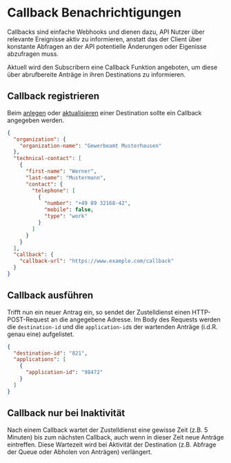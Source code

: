 # Callback Benachrichtigungen

Callbacks sind einfache Webhooks und dienen dazu, API Nutzer über relevante Ereignisse aktiv zu informieren, anstatt das der Client über konstante Abfragen an der API potentielle Änderungen oder Eigenisse abzufragen muss. 

Aktuell wird den Subscribern eine Callback Funktion angeboten, um diese über abrufbereite Anträge in ihren Destinations zu informieren.

## Callback registrieren
Beim [anlegen](../reference/subscriber.json/paths/~1{subscriber-id}~1destinations/post) oder [aktualisieren](../reference/subscriber.json/paths/~1{subscriber-id}~1destinations~1{destination-id}/put) einer Destination sollte ein Callback angegeben werden.

```json
{
  "organization": {
    "organization-name": "Gewerbeamt Musterhausen"
  },
  "technical-contact": [
    {
      "first-name": "Werner",
      "last-name": "Mustermann",
      "contact": {
        "telephone": [
          {
            "number": "+49 89 32168-42",
            "mobile": false,
            "type": "work"
          }
        ]
      }
    }
  ],
  "callback": {
    "callback-url": "https://www.example.com/callback"
  }
}
```

## Callback ausführen
Trifft nun ein neuer Antrag ein, so sendet der Zustelldienst einen HTTP-POST-Request an die angegebene Adresse. Im Body des Requests werden die `destination-id` und die `application-id`s der wartenden Anträge (i.d.R. genau eine) aufgelistet.

```json
{
  "destination-id": "821",
  "applications": [
    {
      "application-id": "98472"
    }
  ]
}
```

## Callback nur bei Inaktivität
Nach einem Callback wartet der Zustelldienst eine gewisse Zeit (z.B. 5 Minuten) bis zum nächsten Callback, auch wenn in dieser Zeit neue Anträge eintreffen. Diese Wartezeit wird bei Aktivität der Destination (z.B. Abfrage der Queue oder Abholen von Anträgen) verlängert.
